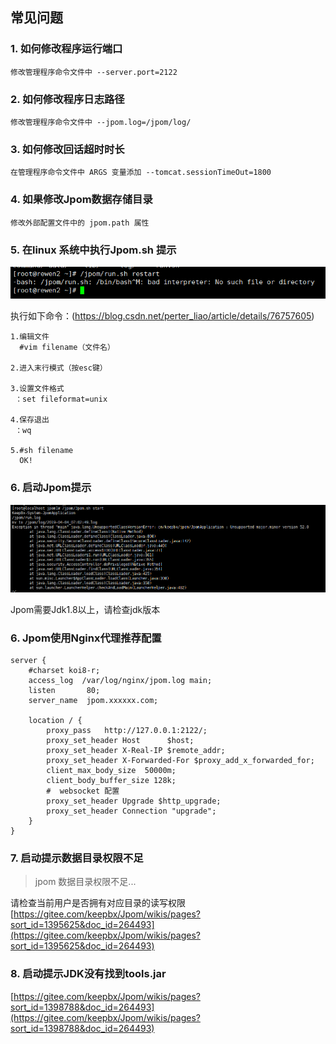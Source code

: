 ## 常见问题

   ### 1. 如何修改程序运行端口
   
    修改管理程序命令文件中 --server.port=2122
        
   ### 2. 如何修改程序日志路径
   
    修改管理程序命令文件中 --jpom.log=/jpom/log/
        
   ### 3. 如何修改回话超时时长
        
    在管理程序命令文件中 ARGS 变量添加 --tomcat.sessionTimeOut=1800
    
   ### 4. 如果修改Jpom数据存储目录
       
    修改外部配置文件中的 jpom.path 属性
      
        
   ### 5. 在linux 系统中执行Jpom.sh 提示
   
   ![jpom](/doc/error/ff-unix.png)
    
   执行如下命令：(https://blog.csdn.net/perter_liao/article/details/76757605)
   
    1.编辑文件
      #vim filename（文件名）
      
    2.进入末行模式（按esc键）
    
    3.设置文件格式
     ：set fileformat=unix
     
    4.保存退出
     ：wq
     
    5.#sh filename
      OK!
      
   
   ### 6. 启动Jpom提示
   ![jpom](/doc/error/jdk-error.png)
   
   Jpom需要Jdk1.8以上，请检查jdk版本
   
   ### 6. Jpom使用Nginx代理推荐配置

```
server {
    #charset koi8-r;
    access_log  /var/log/nginx/jpom.log main;
    listen       80;
    server_name  jpom.xxxxxx.com;
    
    location / {
        proxy_pass   http://127.0.0.1:2122/;
        proxy_set_header Host      $host;
        proxy_set_header X-Real-IP $remote_addr;
        proxy_set_header X-Forwarded-For $proxy_add_x_forwarded_for;
        client_max_body_size  50000m;
        client_body_buffer_size 128k;
        #  websocket 配置
        proxy_set_header Upgrade $http_upgrade;
        proxy_set_header Connection "upgrade";
    }
}
```

   ### 7. 启动提示数据目录权限不足
   
   > jpom 数据目录权限不足...
       
   请检查当前用户是否拥有对应目录的读写权限
   [https://gitee.com/keepbx/Jpom/wikis/pages?sort_id=1395625&doc_id=264493](https://gitee.com/keepbx/Jpom/wikis/pages?sort_id=1395625&doc_id=264493)
   
   ### 8. 启动提示JDK没有找到tools.jar
   
   [https://gitee.com/keepbx/Jpom/wikis/pages?sort_id=1398788&doc_id=264493](https://gitee.com/keepbx/Jpom/wikis/pages?sort_id=1398788&doc_id=264493)
   
   